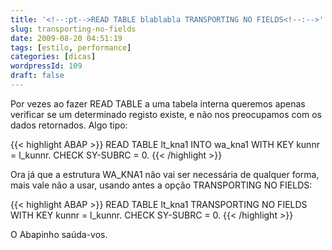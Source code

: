 ```yaml
---
title: '<!--:pt-->READ TABLE blablabla TRANSPORTING NO FIELDS<!--:-->'
slug: transporting-no-fields
date: 2009-08-20 04:51:19
tags: [estilo, performance]
categories: [dicas]
wordpressId: 109
draft: false
---
```

Por vezes ao fazer READ TABLE a uma tabela interna queremos apenas verificar se um determinado registo existe, e não nos preocupamos com os dados retornados. Algo tipo:


{{< highlight ABAP >}}
READ TABLE lt_kna1 INTO wa_kna1 WITH KEY kunnr = l_kunnr.
CHECK SY-SUBRC = 0.
{{< /highlight >}}

Ora já que a estrutura WA_KNA1 não vai ser necessária de qualquer forma, mais vale não a usar, usando antes a opção TRANSPORTING NO FIELDS:


{{< highlight ABAP >}}
READ TABLE lt_kna1 TRANSPORTING NO FIELDS WITH KEY kunnr = l_kunnr.
CHECK SY-SUBRC = 0.
{{< /highlight >}}

O Abapinho saúda-vos.
